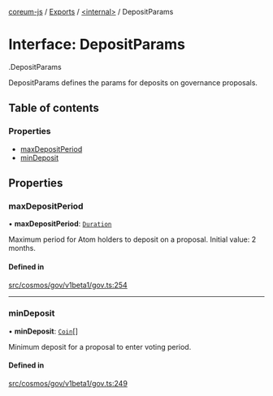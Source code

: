 [coreum-js](../README.md) / [Exports](../modules.md) / [<internal\>](../modules/internal_.md) / DepositParams

# Interface: DepositParams

[<internal>](../modules/internal_.md).DepositParams

DepositParams defines the params for deposits on governance proposals.

## Table of contents

### Properties

- [maxDepositPeriod](internal_.DepositParams.md#maxdepositperiod)
- [minDeposit](internal_.DepositParams.md#mindeposit)

## Properties

### maxDepositPeriod

• **maxDepositPeriod**: [`Duration`](../modules/internal_.md#duration)

Maximum period for Atom holders to deposit on a proposal. Initial value: 2
months.

#### Defined in

[src/cosmos/gov/v1beta1/gov.ts:254](https://github.com/PyramydLabs/coreum-js/blob/37d165f/src/cosmos/gov/v1beta1/gov.ts#L254)

___

### minDeposit

• **minDeposit**: [`Coin`](../modules/internal_.md#coin)[]

Minimum deposit for a proposal to enter voting period.

#### Defined in

[src/cosmos/gov/v1beta1/gov.ts:249](https://github.com/PyramydLabs/coreum-js/blob/37d165f/src/cosmos/gov/v1beta1/gov.ts#L249)
